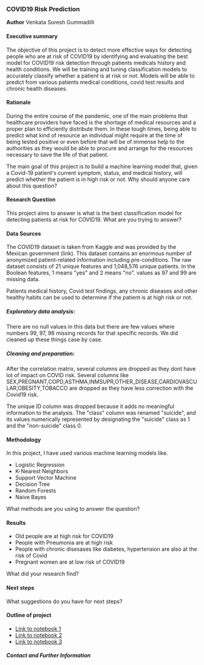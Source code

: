 ### COVID19 Risk Prediction

**Author**
Venkata Suresh Gummadilli 

#### Executive summary
The objective of this project is to detect more effective ways for detecting people who are at risk of COVID19 by identifying and evaluating the best model for COVID19 risk detection through patients medicals history and health conditions. We will be training and tuning classification models to accurately classify whether a patient is at risk or not. Models will be able to predict from various patients medical conditions, covid test results and chronic health diseases. 


#### Rationale
During the entire course of the pandemic, one of the main problems that healthcare providers have faced is the shortage of medical resources and a proper plan to efficiently distribute them. In these tough times, being able to predict what kind of resource an individual might require at the time of being tested positive or even before that will be of immense help to the authorities as they would be able to procure and arrange for the resources necessary to save the life of that patient.

The main goal of this project is to build a machine learning model that, given a Covid-19 patient's current symptom, status, and medical history, will predict whether the patient is in high risk or not.
Why should anyone care about this question?

#### Research Question
This project aims to answer is what is the best classification model for detecting patients at risk for COVID19.
What are you trying to answer?

#### Data Sources
The COVID19 dataset is taken from Kaggle and was provided by the Mexican government (link). This dataset contains an enormous number of anonymized patient-related information including pre-conditions. The raw dataset consists of 21 unique features and 1,048,576 unique patients. In the Boolean features, 1 means "yes" and 2 means "no". values as 97 and 99 are missing data.

Patients medical history, Covid test findings, any chronic diseases and other healthy habits can be used to determine if the patient is at high risk or not. 

##### Exploratory data analysis: 
There are no null values in this data but there are few values where numbers 99, 97, 98 missing records for that specific records. We did cleaned up these things case by case.

##### Cleaning and preparation: 
After the correlation matrix, several columns are dropped as they dont have lot of impact on COVID risk. 
Several columns like SEX,PREGNANT,COPD,ASTHMA,INMSUPR,OTHER_DISEASE,CARDIOVASCULAR,OBESITY,TOBACCO are dropped as they have less correction with the Covid19 risk. 

The unique ID column was dropped because it adds no meaningful information to the analysis. The "class" column was renamed "suicide", and its values numerically represented by designating the "suicide" class as 1 and the "non-suicide" class 0.



#### Methodology
In this project, I have used various machine learning models like.
* Logistic Regression
* K-Nearest Neighbors
* Support Vector Machine
* Decision Tree
* Random Forests
* Naive Bayes

What methods are you using to answer the question?

#### Results
* Old people are at high risk for COVID19
* People with Pneumonia are at high risk
* People with chronic disesases like diabetes, hypertension are also at the risk of Covid
* Pregnant women are at low risk of COVID19 

What did your research find?

#### Next steps
What suggestions do you have for next steps?

#### Outline of project

- [Link to notebook 1]()
- [Link to notebook 2]()
- [Link to notebook 3]()


##### Contact and Further Information
